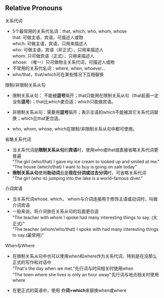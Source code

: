 ## Relative Pronouns
关系代词  
* 5个最常用的关系代名词：that, which, who, whom, whose   
that:  可做主语，宾语，可描述人或物  
which: 可做主语，宾语，只用来描述人  
who:   可做主语，宾语（非正式），只用来描述人  
whom:  只可做宾语（正式），只用来描述人  
whose: （唯一）只可做物主关系代词，可描述人或物  
* 不常用的关系代名词：where, when, whoever...
* who/that，that/which可在某些情况下互相替换  

限制/非限制关系从句
* 限制关系从句： 不能被**逗号**隔开；that只能用在限制关系从句（that前面一定没有**逗号**）；that比which更合适；which只能做宾语。

* 非限制关系从句：需要用**逗号**隔开；表示主语的which不能被其它关系代词替换；which比that更合适。

* who, whom, whose, which在限制/非限制关系从句中都可使用。

省略关系代词
* 当关系代词是**限制关系从句**的**宾语**时，使用who或that或直接省略关系代词更普遍  
    "The girl (who/that) I gave my ice cream to looked up and smiled at me."  
    "The house (which/that) I want to buy is going on sale today"
* **限制关系从句**使用**助动词**且是**现在分词或过去分词**时，可省略关系代词  
    "The girl (who is) jumping into the lake is a world-famous diver."

介词宾语
* 当关系代词whose, which， whom与介词连接用于修饰主语或动词时，叫做介词宾语
* 一般来说，将介词放在关系从句的后面更合适  
"The teacher with whom I spoke had many interesting things to say. (太正式)"  
"The teacher (whom/who/that) I spoke with had many interesting things to say.(最常用)"

When与Where
* 在限制关系从句中也可以使用when和where作为关系代词，特别是在没那么正式的写作和对话中  
"That's the day when we met."先行词与时间相关时使用when  
"The town where she lives is only an hour away"先行词与地点相关时使用where 

* 在更正式的英语中，使用 **介词+which**来替换when或where